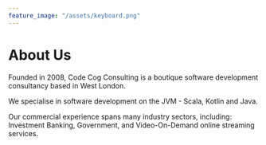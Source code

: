 ```yaml
---
feature_image: "/assets/keyboard.png"
---
```

# About Us

Founded in 2008, Code Cog Consulting is a boutique software development consultancy based in West London.

We specialise in software development on the JVM - Scala, Kotlin and Java.

Our commercial experience spans many industry sectors, including:
Investment Banking,
Government,
and Video-On-Demand online streaming services.
